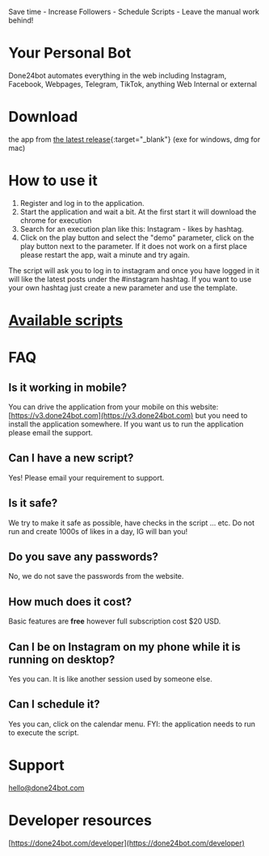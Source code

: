 <script type="text/javascript" src="/chat.js" ></script>
<script type="text/javascript" src="/google.js" ></script>

Save time - Increase Followers - Schedule Scripts - Leave the manual work behind!

# Your Personal Bot
Done24bot automates everything in the web including Instagram, Facebook, Webpages, Telegram, TikTok, anything Web Internal or external

# Download 
the app from [the latest release](https://github.com/xshopper/done24bot/releases/latest){:target="_blank"} (exe for windows, dmg for mac)

# How to use it
1. Register and log in to the application.
2. Start the application and wait a bit. At the first start it will download the chrome for execution
3. Search for an execution plan like this: Instagram - likes by hashtag.
4. Click on the play button and select the "demo" parameter, click on the play button next to the parameter.
If it does not work on a first place please restart the app, wait a minute and try again.

The script will ask you to log in to instagram and once you have logged in it will like the latest posts under the #instagram hashtag.
If you want to use your own hashtag just create a new parameter and use the template.

# [Available scripts](https://done24bot.com/scripts)

# FAQ
## Is it working in mobile?
You can drive the application from your mobile on this website: [https://v3.done24bot.com](https://v3.done24bot.com) but you need to install the application somewhere. If you want us to run the application please email the support.
## Can I have a new script? 
Yes! Please email your requirement to support.
## Is it safe?
We try to make it safe as possible, have checks in the script ... etc. Do not run and create 1000s of likes in a day, IG will ban you!
## Do you save any passwords?
No, we do not save the passwords from the website.
## How much does it cost?
Basic features are **free** however full subscription cost $20 USD.
## Can I be on Instagram on my phone while it is running on desktop? 
Yes you can. It is like another session used by someone else.
## Can I schedule it?
Yes you can, click on the calendar menu. FYI: the application needs to run to execute the script.

# Support

[hello@done24bot.com](mailto:hello@done24bot.com)

# Developer resources

[https://done24bot.com/developer](https://done24bot.com/developer)
